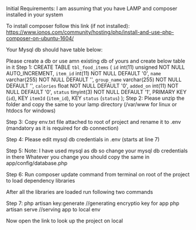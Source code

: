 Initial Requirements:
I am assuming that you have LAMP and composer installed in your system

To install composer follow this link (if not installed):
https://www.ionos.com/community/hosting/php/install-and-use-php-composer-on-ubuntu-1604/


Your Mysql db should have table below:

Please create a db or use amn existing db of yours and create below table in it
Step 1:
CREATE TABLE `tbl_food_items` (
  `id` int(11) unsigned NOT NULL AUTO_INCREMENT,
  `item_id` int(11) NOT NULL DEFAULT '0',
  `name` varchar(255) NOT NULL DEFAULT '',
  `group_name` varchar(255) NOT NULL DEFAULT '',
  `calories` float NOT NULL DEFAULT '0',
  `added_on` int(11) NOT NULL DEFAULT '0',
  `status` tinyint(3) NOT NULL DEFAULT '1',
  PRIMARY KEY (`id`),
  KEY `itemId` (`item_id`),
  KEY `status` (`status`)
);
Step 2:
Please unzip the folder and copy the same to your lamp directory (/var/www for linux or htdocs for windows)

Step 3:
Copy env.txt file  attached to root of project and rename it to .env (mandatory as it is required for db connection) 

Step 4:
Please edit mysql db credentials in .env (starts at line 7)

Step 5:
Note: I have used mysql as db so change your mysql db credentials in there
Whatever you change you should copy the same in app/config/database.php

Step 6:
Run  composer update  command from terminal on root of the project to load dependency libraries 

After all the libraries are loaded run following two commands

Step 7:
php artisan key:generate //generating encryptio key for app
php artisan serve  //serving app to local env

Now open the link to look up the project on local
